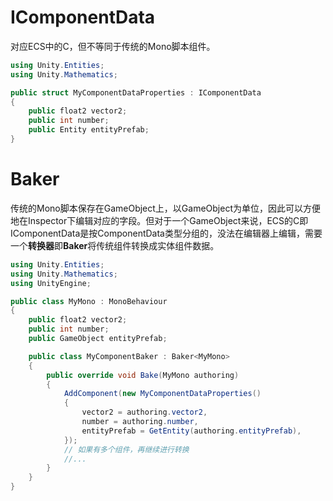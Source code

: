# IComponentData

对应ECS中的C，但不等同于传统的Mono脚本组件。

``` c#
using Unity.Entities;
using Unity.Mathematics;

public struct MyComponentDataProperties : IComponentData
{
    public float2 vector2;
    public int number;
    public Entity entityPrefab;
}
```

# Baker

传统的Mono脚本保存在GameObject上，以GameObject为单位，因此可以方便地在Inspector下编辑对应的字段。但对于一个GameObject来说，ECS的C即IComponentData是按ComponentData类型分组的，没法在编辑器上编辑，需要一个**转换器**即**Baker**将传统组件转换成实体组件数据。

``` c#
using Unity.Entities;
using Unity.Mathematics;
using UnityEngine;

public class MyMono : MonoBehaviour
{
    public float2 vector2;
    public int number;
    public GameObject entityPrefab;

    public class MyComponentBaker : Baker<MyMono>
    {
        public override void Bake(MyMono authoring)
        {
            AddComponent(new MyComponentDataProperties()
            {
                vector2 = authoring.vector2,
                number = authoring.number,
                entityPrefab = GetEntity(authoring.entityPrefab),
            });
            // 如果有多个组件，再继续进行转换
            //...
        }
    }
}
```





